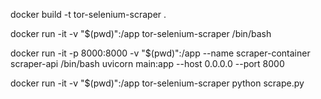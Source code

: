 docker build -t tor-selenium-scraper .

docker run -it -v "$(pwd)":/app tor-selenium-scraper /bin/bash

docker run -it -p 8000:8000 -v "$(pwd)":/app --name scraper-container scraper-api /bin/bash
uvicorn main:app --host 0.0.0.0 --port 8000

docker run -it -v "$(pwd)":/app tor-selenium-scraper python scrape.py
